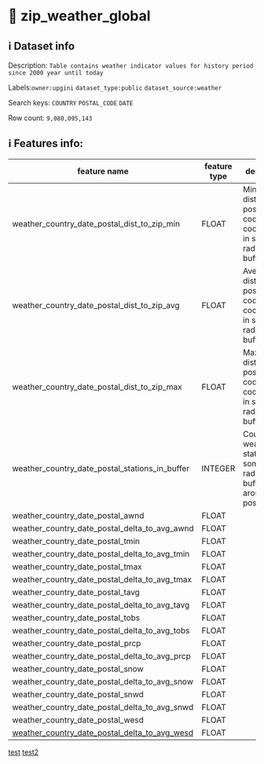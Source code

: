 # 📖 zip_weather_global 
## ℹ️ Dataset info 
Description: `Table contains weather indicator values for history period since 2000 year until today ` 

Labels:`owner:upgini`   `dataset_type:public`   `dataset_source:weather`   

Search keys: `COUNTRY` `POSTAL_CODE` `DATE` 

Row count: `9,080,095,143` 

## ℹ️ Features info:
|feature name|feature type|descrition|
|---|---|---|
|weather_country_date_postal_dist_to_zip_min|FLOAT|Minimum distance to postal codes coordinates in some radius buffer|
|weather_country_date_postal_dist_to_zip_avg|FLOAT|Average distance to postal codes coordinates in some radius buffer|
|weather_country_date_postal_dist_to_zip_max|FLOAT|Maximum distance to postal codes coordinates in some radius buffer|
|weather_country_date_postal_stations_in_buffer|INTEGER|Count of weather station in some radius buffer around postal code|
|weather_country_date_postal_awnd|FLOAT||
|weather_country_date_postal_delta_to_avg_awnd|FLOAT||
|weather_country_date_postal_tmin|FLOAT||
|weather_country_date_postal_delta_to_avg_tmin|FLOAT||
|weather_country_date_postal_tmax|FLOAT||
|weather_country_date_postal_delta_to_avg_tmax|FLOAT||
|weather_country_date_postal_tavg|FLOAT||
|weather_country_date_postal_delta_to_avg_tavg|FLOAT||
|weather_country_date_postal_tobs|FLOAT||
|weather_country_date_postal_delta_to_avg_tobs|FLOAT||
|weather_country_date_postal_prcp|FLOAT||
|weather_country_date_postal_delta_to_avg_prcp|FLOAT||
|weather_country_date_postal_snow|FLOAT||
|weather_country_date_postal_delta_to_avg_snow|FLOAT||
|weather_country_date_postal_snwd|FLOAT||
|weather_country_date_postal_delta_to_avg_snwd|FLOAT||
|weather_country_date_postal_wesd|FLOAT||
|[weather_country_date_postal_delta_to_avg_wesd](https://docs.upgini.com/public/weather/zip_weather_global#weather_country_date_postal_delta_to_avg_wesd)|FLOAT||

[test](https://docs.upgini.com/public/weather/zip_weather_global#test)
<a href="#test2">test2</a>
